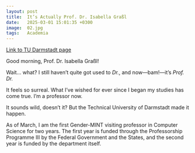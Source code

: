 ```yaml
---
layout: post
title:  It’s Actually Prof. Dr. Isabella Graßl  
date:   2025-03-01 15:01:35 +0300
image:  02.jpg
tags:   Academia
---
```


[Link to TU Darmstadt page](https://www.informatik.tu-darmstadt.de/fb20/ueber_uns_details_315392.de.jsp)

Good morning, Prof. Dr. Isabella Graßl!

Wait... what? I still haven’t quite got used to *Dr.*, and now—bam!—it’s *Prof. Dr.*

It feels so surreal. What I’ve wished for ever since I began my studies has come true. I’m a professor now.

It sounds wild, doesn’t it? But the Technical University of Darmstadt made it happen.

As of March, I am the first Gender-MINT visiting professor in Computer Science for two years. The first year is funded through the Professorship Programme III by the Federal Government and the States, and the second year is funded by the department itself.
